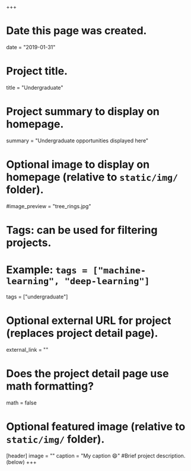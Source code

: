 +++
# Date this page was created.
date = "2019-01-31"

# Project title.
title = "Undergraduate"

# Project summary to display on homepage.
summary = "Undergraduate opportunities displayed here"

# Optional image to display on homepage (relative to `static/img/` folder).
#image_preview = "tree_rings.jpg"

# Tags: can be used for filtering projects.
# Example: `tags = ["machine-learning", "deep-learning"]`
tags = ["undergraduate"]

# Optional external URL for project (replaces project detail page).
external_link = ""

# Does the project detail page use math formatting?
math = false

# Optional featured image (relative to `static/img/` folder).
[header]
image = ""
caption = "My caption :smile:"
#Brief project description.(below)
+++

